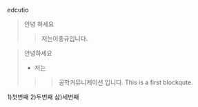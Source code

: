 edcutio
> 안녕 하세요 
>> 저는이종규입니다.


> 안녕하세요
> + 저는
>>> 공학커뮤니케이션 입니다.
>>> This is a first blockqute.


1)첫번째
2)두번째
삼)세번째
